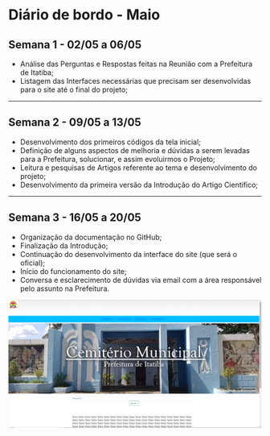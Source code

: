 # Diário de bordo - Maio



## Semana 1 - 02/05 a 06/05



* Análise das Perguntas e Respostas feitas na Reunião com a Prefeitura de Itatiba;
* Listagem das Interfaces necessárias que precisam ser desenvolvidas para o site até o final do projeto;




---

## Semana 2 - 09/05 a 13/05



* Desenvolvimento dos primeiros códigos da tela inicial;
* Definição de alguns aspectos de melhoria e dúvidas a serem levadas para a Prefeitura, solucionar, e assim evoluirmos o Projeto;
* Leitura e pesquisas de Artigos referente ao tema e desenvolvimento do projeto;
* Desenvolvimento da primeira versão da Introdução do Artigo Científico;




---

## Semana 3 - 16/05 a 20/05

* Organização da documentação no GitHub;
* Finalização da Introdução;
* Continuação do desenvolvimento da interface do site (que será o oficial);
* Início do funcionamento do site;
* Conversa e esclarecimento de dúvidas via email com a área responsável pelo assunto na Prefeitura.

![interfacedosite](imagens/site1.png)                       
